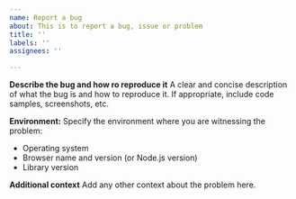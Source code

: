 ```yaml
---
name: Report a bug
about: This is to report a bug, issue or problem
title: ''
labels: ''
assignees: ''

---
```


**Describe the bug and how ro reproduce it**
A clear and concise description of what the bug is and how to reproduce it. If appropriate, include code samples, screenshots, etc.

**Environment:**
Specify the environment where you are witnessing the problem:
 - Operating system
 - Browser name and version (or Node.js version)
 - Library version

**Additional context**
Add any other context about the problem here.
